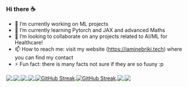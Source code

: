 ### Hi there ☕

- 🔭 I’m currently working on ML projects 
- 🌱 I’m currently learning Pytorch and JAX and advanced Maths
- 👯 I’m looking to collaborate on any projects related to AI/ML for Healthcare!
- 📫 How to reach me: visit my website (https://iaminebriki.tech) where you can find my contact
- ⚡ Fun fact: there is many facts not sure if they are so fuuny :p 
<!--
- 🤔 I’m looking for help with ...
- 💬 Ask me about ...
-->

<!-- stats cards: light & dark 
  [![Anurag's GitHub stats-Light](https://github-readme-stats.vercel.app/api?username=iaminebriki&show_icons=true&theme=shadow_blue&bg_color=00000000&hide_border=true#gh-light-mode-only)](https://github.com/anuraghazra/github-readme-stats#gh-light-mode-only)
  [![Anurag's GitHub stats-Dark](https://github-readme-stats.vercel.app/api?username=iaminebriki&show_icons=true&theme=algolia&bg_color=00000000&hide_border=true#gh-dark-mode-only)](https://github.com/anuraghazra/github-readme-stats#gh-dark-mode-only) 
  <!-- top langs: top languages used in public repos (fork excluded) 
  [![Top Langs](https://github-readme-stats.vercel.app/api/top-langs/?username=iaminebriki&layout=donut&theme=algolia&bg_color=00000000&hide_border=true)](https://github.com/anuraghazra/github-readme-stats) -->

<!-- ******************************** -->

<!-- GitHub Stats (Light Theme) -->
<a href="https://github.com/anuraghazra/github-readme-stats#gh-light-mode-only">
  <img align="center" src="https://github-readme-stats.vercel.app/api?username=iaminebriki&show_icons=true&theme=shadow_blue&bg_color=00000000&hide_border=true&rank_icon=percentile#gh-light-mode-only" />
</a>
<!-- GitHub Stats (Dark Theme) -->
<a href="https://github.com/anuraghazra/github-readme-stats#gh-dark-mode-only">
  <img align="center" src="https://github-readme-stats.vercel.app/api?username=iaminebriki&show_icons=true&theme=algolia&bg_color=00000000&hide_border=true&rank_icon=percentile#gh-dark-mode-only" />
</a>

<!-- top langs: top languages used in public repos (fork excluded) -->
<a href="https://github.com/anuraghazra/github-readme-stats#gh-light-mode-only">
  <img align="center" src="https://github-readme-stats.vercel.app/api/top-langs/?username=iaminebriki&layout=compact&theme=shadow_blue&bg_color=00000000&hide_border=true#gh-light-mode-only" />
</a>
<a href="https://github.com/anuraghazra/github-readme-stats#gh-dark-mode-only">
  <img align="center" src="https://github-readme-stats.vercel.app/api/top-langs/?username=iaminebriki&layout=compact&theme=algolia&bg_color=00000000&hide_border=true#gh-dark-mode-only" />
</a>

<!-- streak stats -->
<a href="https://git.io/streak-stats#gh-light-mode-only">
  <img align="center" src="https://streak-stats.demolab.com?user=iaminebriki&theme=shadow-blue&hide_border=true&background=00000000#gh-light-mode-only" alt="GitHub Streak" />
</a>
<a href="https://git.io/streak-stats#gh-dark-mode-only">
  <img align="center" src="https://streak-stats.demolab.com?user=iaminebriki&theme=algolia&hide_border=true&background=00000000#gh-dark-mode-only" alt="GitHub Streak" />
</a>

<!-- wakatime: coding time spent -->
<a href="https://github.com/anuraghazra/github-readme-stats#gh-light-mode-only">
  <img align="center" src="https://github-readme-stats.vercel.app/api/wakatime?username=iaminebriki&theme=shadow_blue&bg_color=00000000&hide_border=true#gh-light-mode-only" />
</a>
<a href="https://github.com/anuraghazra/github-readme-stats#gh-dark-mode-only">
  <img align="center" src="https://github-readme-stats.vercel.app/api/wakatime?username=iaminebriki&theme=algolia&bg_color=00000000&hide_border=true#gh-dark-mode-only" />
</a>


